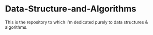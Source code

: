 # Data-Structure-and-Algorithms
This is the repository to which I'm dedicated purely to data structures &amp; algorithms.
